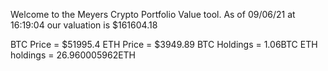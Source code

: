 Welcome to the Meyers Crypto Portfolio Value tool. 
As of 09/06/21 at 16:19:04 our valuation is $161604.18 

BTC Price = $51995.4
 ETH Price = $3949.89
BTC Holdings = 1.06BTC
 ETH holdings = 26.960005962ETH 
